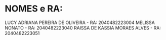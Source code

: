 # NOMES e RA:
LUCY ADRIANA PEREIRA DE OLIVEIRA - RA: 2040482223004 
MELISSA NONATO - RA: 2040482223040
RAISSA DE KASSIA MORAES ALVES - RA: 2040482223051

